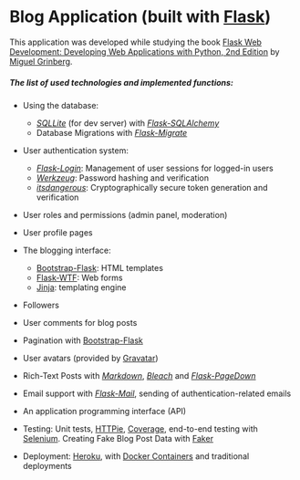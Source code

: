 Blog Application (built with [Flask](https://github.com/pallets/flask/))
===================================
This application was developed while studying the book [Flask Web Development: Developing Web Applications with Python, 2nd Edition](https://www.amazon.com/Flask-Web-Development-Developing-Applications/dp/1491991739/ref=sr_1_1?crid=4W0R9JWWYHFZ&dchild=1&keywords=flask+web+development&qid=1593712495&sprefix=flask+web%2Caps%2C357&sr=8-1) by [Miguel Grinberg](https://github.com/miguelgrinberg/flasky).

##### The list of used technologies and implemented functions:
- Using the database:

  * *[SQLLite](https://www.sqlite.org/index.html)* (for dev server) with *[Flask-SQLAlchemy](https://github.com/pallets/flask-sqlalchemy/)*
  * Database Migrations with *[Flask-Migrate](https://github.com/miguelgrinberg/flask-migrate)*
- User authentication system:
  * *[Flask-Login](https://github.com/maxcountryman/flask-login)*: Management of user sessions for logged-in users
  * *[Werkzeug](https://github.com/pallets/werkzeug)*: Password hashing and verification
  * *[itsdangerous](https://github.com/pallets/itsdangerous)*: Cryptographically secure token generation and
verification
- User roles and permissions (admin panel, moderation)
- User profile pages
- The blogging interface:
  * [Bootstrap-Flask](https://github.com/greyli/bootstrap-flask): HTML templates
  * [Flask-WTF](https://github.com/lepture/flask-wtf): Web forms
  * [Jinja](https://github.com/pallets/jinja/): templating engine
- Followers
- User comments for blog posts
- Pagination with [Bootstrap-Flask](https://github.com/greyli/bootstrap-flask)
- User avatars (provided by [Gravatar](https://en.gravatar.com/site/implement/images/python/))
- Rich-Text Posts with *[Markdown](https://python-markdown.github.io/)*, *[Bleach](https://github.com/mozilla/bleach)* and *[Flask-PageDown](https://github.com/miguelgrinberg/Flask-PageDown)*
- Email support with *[Flask-Mail](https://github.com/mattupstate/flask-mail)*, sending of authentication-related emails
- An application programming interface (API)
- Testing: Unit tests, [HTTPie](https://github.com/jakubroztocil/httpie#python-version), [Coverage](https://github.com/nedbat/coveragepy/blob/coverage-5.1/doc/index.rst), end-to-end testing with [Selenium](https://selenium-python.readthedocs.io/). Creating Fake Blog Post Data with [Faker](https://github.com/joke2k/faker)
- Deployment: [Heroku](https://heroku.com/), with [Docker Containers](https://www.docker.com/) and traditional deployments 
